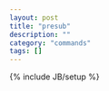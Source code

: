 ```yaml
---
layout: post
title: "presub"
description: ""
category: "commands"
tags: []
---
```

{% include JB/setup %}

